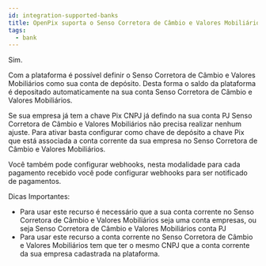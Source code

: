 ```yaml
---
id: integration-supported-banks
title: OpenPix suporta o Senso Corretora de Câmbio e Valores Mobiliários ?
tags:
  - bank
---
```


Sim.

Com a plataforma é possível definir o Senso Corretora de Câmbio e Valores Mobiliários como sua conta de depósito. Desta forma o saldo da plataforma é depositado automaticamente na sua conta Senso Corretora de Câmbio e Valores Mobiliários.

Se sua empresa já tem a chave Pix CNPJ já defindo na sua conta PJ Senso Corretora de Câmbio e Valores Mobiliários não precisa realizar nenhum ajuste. Para ativar basta configurar como chave de depósito a chave Pix que está associada a conta corrente da sua empresa no Senso Corretora de Câmbio e Valores Mobiliários.

Você também pode configurar webhooks, nesta modalidade para cada pagamento recebido você pode configurar webhooks para ser notificado de pagamentos.

Dicas Importantes:

- Para usar este recurso é necessário que a sua conta corrente no Senso Corretora de Câmbio e Valores Mobiliários seja uma conta empresas, ou seja Senso Corretora de Câmbio e Valores Mobiliários conta PJ
- Para usar este recurso a conta corrente no Senso Corretora de Câmbio e Valores Mobiliários tem que ter o mesmo CNPJ que a conta corrente da sua empresa cadastrada na plataforma.
